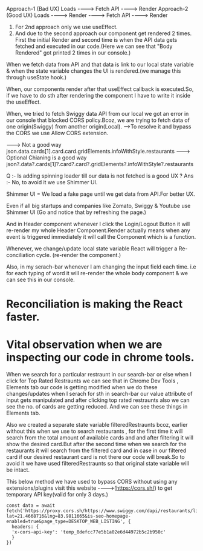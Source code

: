 Approach-1 (Bad UX)
Loads ----> Fetch API ----> Render
Approach-2 (Good UX)
Loads ----> Render ----> Fetch API ----> Render

1. For 2nd approach only we use useEffect.
2. And due to the second approach our component get rendered 2 times. First the initial Render and second time is when the API data gets fetched and executed in our code.(Here we can see that "Body Rendered" got printed 2 times in our console.)

When we fetch data from API and that data is link to our local state variable & when the state variable changes the UI is rendered.(we manage this through useState hook.)

When, our components render after that useEffect callback is executed.So, if we have to do sth after rendering the component I have to write it inside the useEffect.

When, we tried to fetch Swiggy data API from our local we got an error in our console that blocked CORS policy.Bcoz, we are trying to fetch data of one origin(Swiggy) from another origin(Local). -->To resolve it and bypass the CORS we use Allow CORS extension.

---> Not a good way
json.data.cards[1].card.card.gridElements.infoWithStyle.restaurants
---> Optional Chianing is a good way
json?.data?.cards[1]?.card?.card?.gridElements?.infoWithStyle?.restaurants

Q :- Is adding spinning loader till our data is not fetched is a good UX ?
Ans :- No, to avoid it we use Shimmer UI.

Shimmer UI = We load a fake page until we get data from API.For better UX.

Even if all big startups and companies like Zomato, Swiggy & Youtube use Shimmer UI (Go and notice that by refreshing the page.)

And in Header component whenever I click the Login/Logout Button it will re-render my whole Header Component.Render actually means when any event is triggered immediately it will call the Component which is a function.

Whenever, we change/update local state variable React will trigger a Re-conciliation cycle. (re-render the component.)

Also, in my serach-bar whenever I am changing the input field each time. i.e for each typing of word it will re-render the whole body component & we can see this in our console.

# Reconciliation is making the React faster.

# Vital observation when we are inspecting our code in chrome tools.

When we search for a particular restraunt in our search-bar or else when I click for Top Rated Restraunts we can see that in Chrome Dev Tools , Elements tab our code is getting modified when we do these changes/updates when I serach for sth in search-bar our value attribute of input gets manipulated and after clicking top rated restraunts also we can see the no. of cards are getting reduced. And we can see these things in Elements tab.

Also we created a separate state variable filteredRestraunts bcoz, earlier without this when we use to search restaurants , for the first time it will search from the total amount of available cards and and after filtering it will show the desired card.But after the second time when we search for the restaurants it will search from the filtered card and in case in our filtered card if our desired restaurant card is not there our code will break.So to avoid it we have used filteredRestraunts so that original state variable will be intact.

This below method we have used to bypass CORS without using any extensions/plugins visit this website ---->(https://cors.sh/) to get temporary API key(valid for only 3 days.)

    const data = await fetch('https://proxy.cors.sh/https://www.swiggy.com/dapi/restaurants/list/v5?lat=21.4668716&lng=83.9811665&is-seo-homepage-enabled=true&page_type=DESKTOP_WEB_LISTING', {
      headers: {
      'x-cors-api-key': 'temp_8defcc77e5b1a02e6d44972b5c2b950c'
      }
    })
